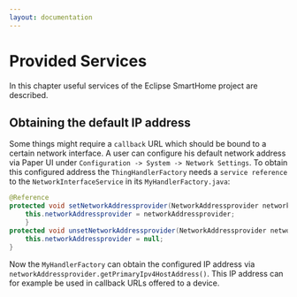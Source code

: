 ```yaml
---
layout: documentation
---
```


# Provided Services

In this chapter useful services of the Eclipse SmartHome project are described. 

## Obtaining the default IP address

Some things might require a `callback` URL which should be bound to a certain network interface. A user can configure his default network address via Paper UI under `Configuration -> System -> Network Settings`. To obtain this configured address the `ThingHandlerFactory` needs a `service reference` to the `NetworkInterfaceService` in its `MyHandlerFactory.java`:

```java
@Reference
protected void setNetworkAddressprovider(NetworkAddressprovider networkAddressprovider) {
	this.networkAddressprovider = networkAddressprovider;
	}
protected void unsetNetworkAddressprovider(NetworkAddressprovider networkAddressprovider) {
	this.networkAddressprovider = null;
}
```

Now the `MyHandlerFactory` can obtain the configured IP address via `networkAddressprovider.getPrimaryIpv4HostAddress()`. This IP address can for example be used in callback URLs offered to a device.